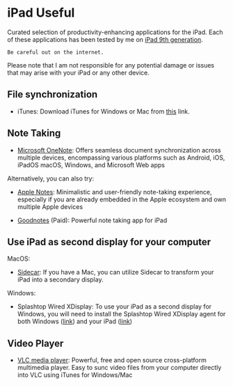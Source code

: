 
# iPad Useful

Curated selection of productivity-enhancing applications for the iPad. Each of these applications has been tested by me on [iPad 9th generation](https://www.apple.com/ipad-10.2/).

```
Be careful out on the internet.
```

Please note that I am not responsible for any potential damage or issues that may arise with your iPad or any other device.

## File synchronization

- iTunes: Download iTunes for Windows or Mac from [this](https://support.apple.com/downloads/itunes) link.

## Note Taking

 - [Microsoft OneNote](https://apps.apple.com/us/app/microsoft-onenote/id410395246): Offers seamless document synchronization across multiple devices, encompassing various platforms such as Android, iOS, iPadOS macOS, Windows, and Microsoft Web apps

 Alternatively, you can also try:

 - [Apple Notes](https://apps.apple.com/ca/app/notes/id1110145109): Minimalistic and user-friendly note-taking experience, especially if you are already embedded in the Apple ecosystem and own multiple Apple devices

 - [Goodnotes](https://apps.apple.com/app/apple-store/id1444383602?pt=525432&ct=goodnotes.com&mt=8) (Paid): Powerful note taking app for iPad

 ## Use iPad as second display for your computer

 MacOS:
 
 - [Sidecar](https://support.apple.com/en-in/HT210380): If you have a Mac, you can utilize Sidecar to transform your iPad into a secondary display. 

 Windows:

 - Splashtop Wired XDisplay: To use your iPad as a second display for Windows, you will need to install the Splashtop Wired XDisplay agent for both Windows ([link](https://www.splashtop.com/wiredxdisplay)) and your iPad ([link](https://apps.apple.com/app/id1029826353))

 ## Video Player
 - [VLC media player](https://apps.apple.com/us/app/vlc-media-player/id650377962): Powerful, free and open source cross-platform multimedia player. Easy to sunc video files from your computer directly into VLC using iTunes for Windows/Mac
